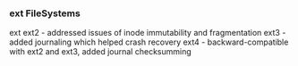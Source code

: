 ### ext FileSystems
ext
ext2 - addressed issues of inode immutability and fragmentation
ext3 - added journaling which helped crash recovery
ext4 - backward-compatible with ext2 and ext3, added journal checksumming